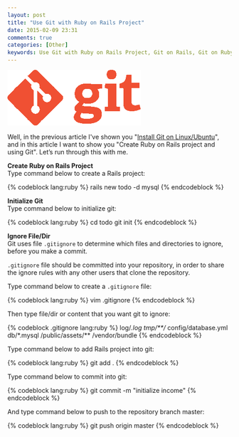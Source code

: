```yaml
---
layout: post
title: "Use Git with Ruby on Rails Project"
date: 2015-02-09 23:31
comments: true
categories: [Other]
keywords: Use Git with Ruby on Rails Project, Git on Rails, Git on Ruby on Rails, Use Git with Rails Project, Create Ruby on Rails project and using Git
---
```


<p>
  <img src="/images/logo_git.png" alt="Install Git on Linux/Ubuntu" />
</p>

<p>
  Well, in the previous article I've shown you "<a href="http://geekhmer.github.io/blog/2015/02/09/install-git-on-linux-slash-ubuntu/">Install Git on Linux/Ubuntu</a>", and in this article I want to show you "Create Ruby on Rails project and using Git". Let’s run through this with me.
</p>

<p>
  <strong>Create Ruby on Rails Project</strong><br/>
  Type command below to create a Rails project:
</p>


{% codeblock lang:ruby %}
rails new todo -d mysql
{% endcodeblock %}

<p>
  <strong>Initialize Git</strong><br/>
  Type command below to initialize git:
</p>

{% codeblock lang:ruby %}
cd todo
git init
{% endcodeblock %}

<p>
  <strong>Ignore File/Dir</strong><br/>
  Git uses file <code>.gitignore</code> to determine which files and directories to ignore, before you make a commit.
</p>

<p>
  <code>.gitignore</code> file should be committed into your repository, in order to share the ignore rules with any other users that clone the repository.
</p>

<p>
  Type command below to create a <code>.gitignore</code> file:
</p>

{% codeblock lang:ruby %}
vim .gitignore
{% endcodeblock %}

<p>
  Then type file/dir or content that you want git to ignore:
</p>

{% codeblock .gitignore lang:ruby %}
log/*.log
tmp/**/*
config/database.yml
db/*.mysql
/public/assets/**
/vendor/bundle
{% endcodeblock %}

<p>
  Type command below to add Rails project into git:
</p>

{% codeblock lang:ruby %}
git add .
{% endcodeblock %}

<p>
  Type command below to commit into git:
</p>

{% codeblock lang:ruby %}
git commit -m "initialize income"
{% endcodeblock %}

<p>
  And type command below to push to the repository branch master:
</p>

{% codeblock lang:ruby %}
git push origin master
{% endcodeblock %}
